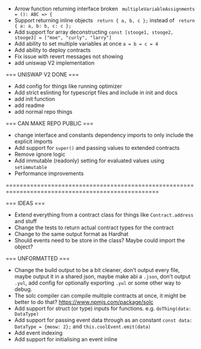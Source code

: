 - Arrow function returning interface broken ` multipleVariableAssignments = (): ABC => {`
- Support returning inline objects ` return { a, b, c };` instead of ` return { a: a, b: b, c: c };`
- Add support for array deconstructing `const [stooge1, stooge2, stooge3] = ["moe", "curly", "larry"]`
- Add ability to set multiple variables at once `a = b = c = 4`
- Add ability to deploy contracts
- Fix issue with revert messages not showing
- add uniswap V2 implementation

=== UNISWAP V2 DONE ===

- Add config for things like running optimizer
- Add strict eslinting for typescript files and include in init and docs
- add init function
- add readme
- add normal repo things

=== CAN MAKE REPO PUBLIC ===

- change interface and constants dependency imports to only include the explicit imports
- Add support for `super()` and passing values to extended contracts
- Remove ignore logic
- Add immutable (readonly) setting for evaluated values using `setimmutable`
- Performance improvements

==================================================================================================

=== IDEAS ===

- Extend everything from a contract class for things like `Contract.address` and stuff
- Change the tests to return actual contract types for the contract
- Change to the same output format as Hardhat
- Should events need to be store in the class? Maybe could import the object?

=== UNFORMATTED ===

- Change the build output to be a bit cleaner, don't output every file, maybe output it in a shared json, maybe make abi a `.json`, don't output `.yul`, add config for optionally exporting `.yul` or some other way to debug.
- The solc compiler can compile multiple contracts at once, it might be better to do that? https://www.npmjs.com/package/solc
- Add support for struct (or type) inputs for functions. e.g. `doThing(data: DataType)`
- Add support for passing event data through as an constant `const data: DataType = {meow: 2};` and `this.coolEvent.emit(data)`
- Add event indexing
- Add support for initialising an event inline
